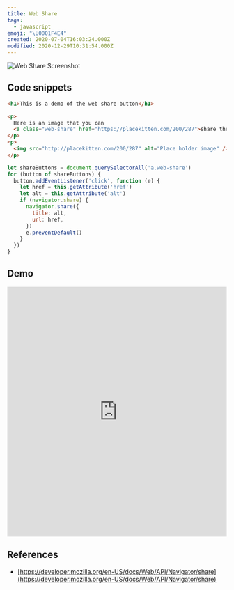 ```yaml
---
title: Web Share
tags:
  - javascript
emoji: "\U0001F4E4"
created: 2020-07-04T16:03:24.000Z
modified: 2020-12-29T10:31:54.000Z
---
```


![Web Share Screenshot](./images/ios-web-share.png)

## Code snippets

```html
<h1>This is a demo of the web share button</h1>

<p>
  Here is an image that you can
  <a class="web-share" href="https://placekitten.com/200/287">share the URL</a>:
</p>
<p>
  <img src="http://placekitten.com/200/287" alt="Place holder image" />
</p>
```

```js
let shareButtons = document.querySelectorAll('a.web-share')
for (button of shareButtons) {
  button.addEventListener('click', function (e) {
    let href = this.getAttribute('href')
    let alt = this.getAttribute('alt')
    if (navigator.share) {
      navigator.share({
        title: alt,
        url: href,
      })
      e.preventDefault()
    }
  })
}
```

## Demo

<iframe height="574" style="width: 100%;" scrolling="no" title="Demo of Web Share button" src="https://codepen.io/makzan/embed/gJRvzR?height=574&theme-id=light&default-tab=js,result" frameborder="no" allowtransparency="true" allowfullscreen="true">
  See the Pen <a href='https://codepen.io/makzan/pen/gJRvzR'>Demo of Web Share button</a> by Thomas Seng Hin Mak
  (<a href='https://codepen.io/makzan'>@makzan</a>) on <a href='https://codepen.io'>CodePen</a>.
</iframe>

## References

- [https://developer.mozilla.org/en-US/docs/Web/API/Navigator/share](https://developer.mozilla.org/en-US/docs/Web/API/Navigator/share)

